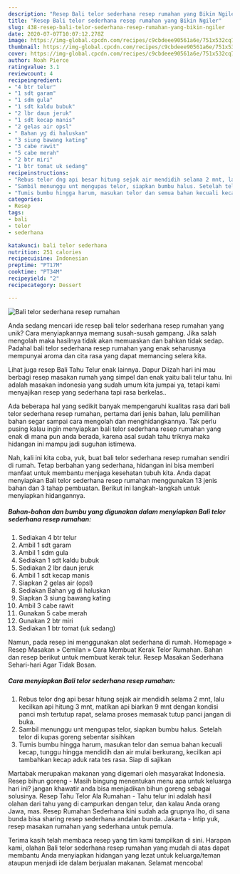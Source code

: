```yaml
---
description: "Resep Bali telor sederhana resep rumahan yang Bikin Ngiler"
title: "Resep Bali telor sederhana resep rumahan yang Bikin Ngiler"
slug: 438-resep-bali-telor-sederhana-resep-rumahan-yang-bikin-ngiler
date: 2020-07-07T10:07:12.278Z
image: https://img-global.cpcdn.com/recipes/c9cbdeee90561a6e/751x532cq70/bali-telor-sederhana-resep-rumahan-foto-resep-utama.jpg
thumbnail: https://img-global.cpcdn.com/recipes/c9cbdeee90561a6e/751x532cq70/bali-telor-sederhana-resep-rumahan-foto-resep-utama.jpg
cover: https://img-global.cpcdn.com/recipes/c9cbdeee90561a6e/751x532cq70/bali-telor-sederhana-resep-rumahan-foto-resep-utama.jpg
author: Noah Pierce
ratingvalue: 3.1
reviewcount: 4
recipeingredient:
- "4 btr telur"
- "1 sdt garam"
- "1 sdm gula"
- "1 sdt kaldu bubuk"
- "2 lbr daun jeruk"
- "1 sdt kecap manis"
- "2 gelas air opsl"
- " Bahan yg di haluskan"
- "3 siung bawang kating"
- "3 cabe rawit"
- "5 cabe merah"
- "2 btr miri"
- "1 btr tomat uk sedang"
recipeinstructions:
- "Rebus telor dng api besar hitung sejak air mendidih selama 2 mnt, lalu kecilkan api hitung 3 mnt, matikan api biarkan 9 mnt dengan kondisi panci msh tertutup rapat, selama proses memasak tutup panci jangan di buka."
- "Sambil menunggu unt mengupas telor, siapkan bumbu halus. Setelah telor di kupas goreng sebentar sisihkan"
- "Tumis bumbu hingga harum, masukan telor dan semua bahan kecuali kecap, tunggu hingga mendidih dan air mulai berkurang, kecilkan api tambahkan kecap aduk rata tes rasa. Siap di sajikan"
categories:
- Resep
tags:
- bali
- telor
- sederhana

katakunci: bali telor sederhana 
nutrition: 251 calories
recipecuisine: Indonesian
preptime: "PT17M"
cooktime: "PT34M"
recipeyield: "2"
recipecategory: Dessert

---
```



![Bali telor sederhana resep rumahan](https://img-global.cpcdn.com/recipes/c9cbdeee90561a6e/751x532cq70/bali-telor-sederhana-resep-rumahan-foto-resep-utama.jpg)

Anda sedang mencari ide resep bali telor sederhana resep rumahan yang unik? Cara menyiapkannya memang susah-susah gampang. Jika salah mengolah maka hasilnya tidak akan memuaskan dan bahkan tidak sedap. Padahal bali telor sederhana resep rumahan yang enak seharusnya mempunyai aroma dan cita rasa yang dapat memancing selera kita.

Lihat juga resep Bali Tahu Telur enak lainnya. Dapur Diizah hari ini mau berbagi resep masakan rumah yang simpel dan enak yaitu bali telur tahu. Ini adalah masakan indonesia yang sudah umum kita jumpai ya, tetapi kami menyajikan resep yang sederhana tapi rasa berkelas..

Ada beberapa hal yang sedikit banyak mempengaruhi kualitas rasa dari bali telor sederhana resep rumahan, pertama dari jenis bahan, lalu pemilihan bahan segar sampai cara mengolah dan menghidangkannya. Tak perlu pusing kalau ingin menyiapkan bali telor sederhana resep rumahan yang enak di mana pun anda berada, karena asal sudah tahu triknya maka hidangan ini mampu jadi suguhan istimewa.


Nah, kali ini kita coba, yuk, buat bali telor sederhana resep rumahan sendiri di rumah. Tetap berbahan yang sederhana, hidangan ini bisa memberi manfaat untuk membantu menjaga kesehatan tubuh kita. Anda dapat menyiapkan Bali telor sederhana resep rumahan menggunakan 13 jenis bahan dan 3 tahap pembuatan. Berikut ini langkah-langkah untuk menyiapkan hidangannya.

<!--inarticleads1-->

##### Bahan-bahan dan bumbu yang digunakan dalam menyiapkan Bali telor sederhana resep rumahan:

1. Sediakan 4 btr telur
1. Ambil 1 sdt garam
1. Ambil 1 sdm gula
1. Sediakan 1 sdt kaldu bubuk
1. Sediakan 2 lbr daun jeruk
1. Ambil 1 sdt kecap manis
1. Siapkan 2 gelas air (opsl)
1. Sediakan  Bahan yg di haluskan
1. Siapkan 3 siung bawang kating
1. Ambil 3 cabe rawit
1. Gunakan 5 cabe merah
1. Gunakan 2 btr miri
1. Sediakan 1 btr tomat (uk sedang)


Namun, pada resep ini menggunakan alat sederhana di rumah. Homepage » Resep Masakan » Cemilan » Cara Membuat Kerak Telor Rumahan. Bahan dan resep berikut untuk membuat kerak telur. Resep Masakan Sederhana Sehari-hari Agar Tidak Bosan. 

<!--inarticleads2-->

##### Cara menyiapkan Bali telor sederhana resep rumahan:

1. Rebus telor dng api besar hitung sejak air mendidih selama 2 mnt, lalu kecilkan api hitung 3 mnt, matikan api biarkan 9 mnt dengan kondisi panci msh tertutup rapat, selama proses memasak tutup panci jangan di buka.
1. Sambil menunggu unt mengupas telor, siapkan bumbu halus. Setelah telor di kupas goreng sebentar sisihkan
1. Tumis bumbu hingga harum, masukan telor dan semua bahan kecuali kecap, tunggu hingga mendidih dan air mulai berkurang, kecilkan api tambahkan kecap aduk rata tes rasa. Siap di sajikan


Martabak merupakan makanan yang digemari oleh masyarakat Indonesia. Resep bihun goreng - Masih bingung menentukan menu apa untuk keluarga hari ini? jangan khawatir anda bisa menjadikan bihun goreng sebagai solusinya. Resep Tahu Telor Ala Rumahan - Tahu telur ini adalah hasil olahan dari tahu yang di campurkan dengan telur, dan kalau Anda orang Jawa, mas. Resep Rumahan Sederhana kini sudah ada grupnya lho, di sana bunda bisa sharing resep sederhana andalan bunda. Jakarta - Intip yuk, resep masakan rumahan yang sederhana untuk pemula. 

Terima kasih telah membaca resep yang tim kami tampilkan di sini. Harapan kami, olahan Bali telor sederhana resep rumahan yang mudah di atas dapat membantu Anda menyiapkan hidangan yang lezat untuk keluarga/teman ataupun menjadi ide dalam berjualan makanan. Selamat mencoba!

